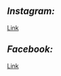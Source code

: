
## _Instagram:_
[Link](https://instagram.com/banderovskyi/)
## _Facebook:_
[Link](https://www.facebook.com/rbanderovskyi)

